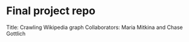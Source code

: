 # Final project repo

Title: Crawling Wikipedia graph
Collaborators: Maria Mitkina and Chase Gottlich
